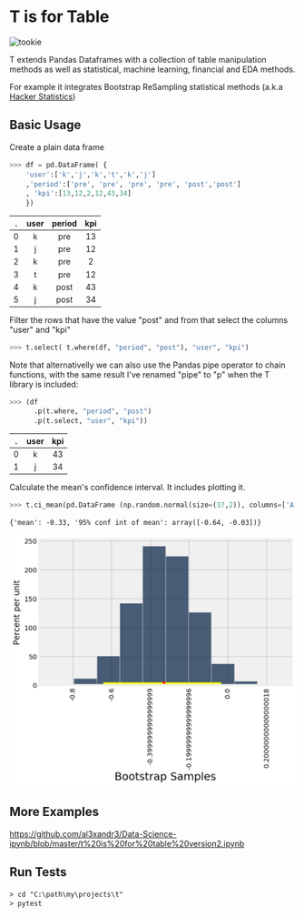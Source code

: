 
# T is for Table

![tookie](https://drive.google.com/uc?id=1Izd0GONLY-G-gHa_1SPr2ujVmrFg9UYX)

T extends Pandas Dataframes with a collection of table manipulation methods as well as statistical, machine learning, financial and EDA methods.

For example it integrates Bootstrap ReSampling statistical methods (a.k.a [Hacker Statistics](https://speakerdeck.com/jakevdp/statistics-for-hackers))


## Basic Usage

Create a plain data frame 

```python
>>> df = pd.DataFrame( {
    'user':['k','j','k','t','k','j']
    ,'period':['pre', 'pre', 'pre', 'pre', 'post','post'] 
    , 'kpi':[13,12,2,12,43,34]
    })
```

**.** |**user**|**period**|**kpi**
:-----:|:-----:|:-----:|:-----:
0|k|pre|13
1|j|pre|12
2|k|pre|2
3|t|pre|12
4|k|post|43
5|j|post|34

Filter the rows that have the value "post" and from that select the columns "user" and "kpi"

```python
>>> t.select( t.where(df, "period", "post"), "user", "kpi")
```


Note that alternativelly we can also use the Pandas pipe operator to chain functions, with the same result
I've renamed "pipe" to "p" when the T library is included:

```python
>>> (df
      .p(t.where, "period", "post")
      .p(t.select, "user", "kpi"))
```


**.** |**user**|**kpi**
:-----:|:-----:|:-----:
0|k|43
1|j|34


Calculate the mean's confidence interval. It includes plotting it.

```python
>>> t.ci_mean(pd.DataFrame (np.random.normal(size=(37,2)), columns=['A', 'B']), 'A')
```
    {'mean': -0.33, '95% conf int of mean': array([-0.64, -0.03])}

![ci_mean](docs/ci_mean.png)


## More Examples

https://github.com/al3xandr3/Data-Science-ipynb/blob/master/t%20is%20for%20table%20version2.ipynb


## Run Tests

    > cd "C:\path\my\projects\t"
    > pytest